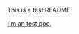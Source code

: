 This is a test README.

[I'm an test doc.](https://www.kdocs.cn/p/50921291974?from=docs&source=docsWeb)
